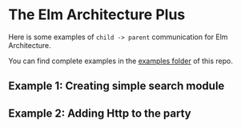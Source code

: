 # The Elm Architecture Plus

Here is some examples of `child -> parent` communication for Elm Architecture.

You can find complete examples in the [examples folder](https://github.com/gyzerok/elm-architecture-plus-tutorial/tree/master/examples) of this repo.

## Example 1: Creating simple search module

## Example 2: Adding Http to the party
